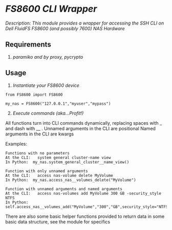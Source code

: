 # _FS8600 CLI Wrapper_

_Description: This module provides a wrapper for accessing the SSH CLI on Dell FluidFS FS8600 (and possibly 7600) NAS Hardware_

## Requirements

1. _paramiko and by proxy, pycrypto_

## Usage

1.  _Instantiate your FS8600 device_
```
from FS8600 import FS8600

my_nas = FS8600("127.0.0.1","myuser","mypass")
```

2.  _Execute commands (aka...Profit!)_

All functions turn into CLI commands dynamically, replacing spaces with _ and dash with __ .
Unnamed arguments in the CLI are positional 
Named arguments in the CLI are kwargs

Examples:
```
Functions with no parameters
At the CLI:   system general cluster-name view
In Python:  my_nas.system_general_cluster__name_view()

Function with only unnamed arguments
At the CLI:   access nas-volume delete MyVolume
In Python:  my_nas.access_nas__volumes_delete("MyVolume")

Function with unnamed arguments and named arguments
At the CLI:   access nas-volumes add MyVolume 300 GB -security_style NTFS
In Python:  self.access_nas__volumes_add("MyVolume","300","GB",security_style="NTFS")
```
There are also some basic helper functions provided to return data in some basic data structure, see the module for specifics
